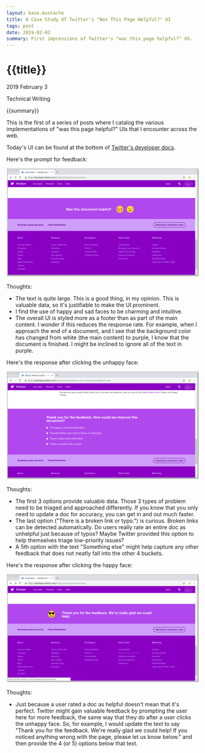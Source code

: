 ```yaml
---
layout: base.mustache
title: A Case Study Of Twitter's "Was This Page Helpful?" UI
tags: post
date: 2019-02-03
summary: First impressions of Twitter's "was this page helpful?" UX.
---
```


<h1 id="title">{{title}}</h1>

<p id="time">
  <time datetime="2019-02-03">2019 February 3</time>
</p>

<p id="category">Technical Writing</p>

<p id="summary">
  {{summary}}
</p>

This is the first of a series of posts where I catalog the various implementations
of "was this page helpful?" UIs that I encounter across the web.

Today's UI can be found at the bottom of [Twitter's developer docs](https://developer.twitter.com/en/docs.html).

Here's the prompt for feedback:

![The prompt for feedback](/media/twitter-prompt.png)

Thoughts:

* The text is quite large. This is a good thing, in my opinion. This is valuable data,
  so it's justifiable to make the UI prominent.
* I find the use of happy and sad faces to be charming and intuitive.
* The overall UI is styled more as a footer than as part of the main content.
  I wonder if this reduces the response rate. For example, when I approach the
  end of a document, and I see that the background color has changed from
  white (the main content) to purple, I know that the document is finished. I
  might be inclined to ignore all of the text in purple.

Here's the response after clicking the unhappy face:

![The response after clicking the unhappy face](/media/twitter-no.png)

Thoughts:

* The first 3 options provide valuable data. Those 3 types of problem
  need to be triaged and approached differently. If you know that you only
  need to update a doc for accuracy, you can get in and out much faster.
* The last option ("There is a broken link or typo.") is curious.
  Broken links can be detected automatically. Do users really rate an
  entire doc as unhelpful just because of typos? Maybe Twitter provided this
  option to help themselves triage low-priority issues?
* A 5th option with the text "Something else" might help capture any other
  feedback that does not neatly fall into the other 4 buckets.

Here's the response after clicking the happy face:

![The response after clicking the happy face](/media/twitter-yes.png)

Thoughts:

* Just because a user rated a doc as helpful doesn't mean that it's perfect.
  Twitter might gain valuable feedback by prompting the user here for
  more feedback, the same way that they do after a user clicks the unhappy face.
  So, for example, I would update the text to say "Thank you for the feedback.
  We're really glad we could help! If you noticed anything wrong with the page,
  please let us know below." and then provide the 4 (or 5) options below that text.
